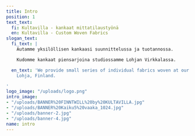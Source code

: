 ```yaml
---
title: Intro
position: 1
text_text:
  fi: Kultavilla - kankaat mittatilaustyönä
  en: Kultavilla - Custom Woven Fabrics
slogan_text:
  fi_text: |
    Autamme yksilöllisen kankaasi suunnittelussa ja tuotannossa.

    Kudomme kankaat piensarjoina studiossamme Lohjan Virkkalassa.

  en_text: 'We provide small series of individual fabrics woven at our workshop in
    Lohja, Finland.

'
logo_image: "/uploads/logo.png"
intro_image:
- "/uploads/BANNER%20FINNTWILL%20by%20KULTAVILLA.jpg"
- "/uploads/BANNER%20Kaiku5%20vaaka_1024.jpg"
- "/uploads/banner-2.jpg"
- "/uploads/banner-4.jpg"
name: intro
---
```


